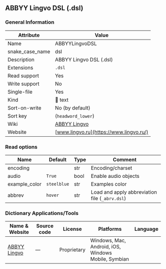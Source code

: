 ## ABBYY Lingvo DSL (.dsl)

### General Information

| Attribute       | Value                                                      |
| --------------- | ---------------------------------------------------------- |
| Name            | ABBYYLingvoDSL                                             |
| snake_case_name | dsl                                                        |
| Description     | ABBYY Lingvo DSL (.dsl)                                    |
| Extensions      | `.dsl`                                                     |
| Read support    | Yes                                                        |
| Write support   | No                                                         |
| Single-file     | Yes                                                        |
| Kind            | 📝 text                                                     |
| Sort-on-write   | No (by default)                                            |
| Sort key        | (`headword_lower`)                                         |
| Wiki            | [ABBYY Lingvo](https://ru.wikipedia.org/wiki/ABBYY_Lingvo) |
| Website         | [www.lingvo.ru](https://www.lingvo.ru/)                    |

### Read options

| Name          | Default     | Type | Comment                                        |
| ------------- | ----------- | ---- | ---------------------------------------------- |
| encoding      |             | str  | Encoding/charset                               |
| audio         | `True`      | bool | Enable audio objects                           |
| example_color | `steelblue` | str  | Examples color                                 |
| abbrev        | `hover`     | str  | Load and apply abbreviation file (`_abrv.dsl`) |

### Dictionary Applications/Tools

| Name & Website                         | Source code | License     | Platforms                                           | Language |
| -------------------------------------- | ----------- | ----------- | --------------------------------------------------- | -------- |
| [ABBYY Lingvo](https://www.lingvo.ru/) | ―           | Proprietary | Windows, Mac, Android, iOS, Windows Mobile, Symbian |          |
